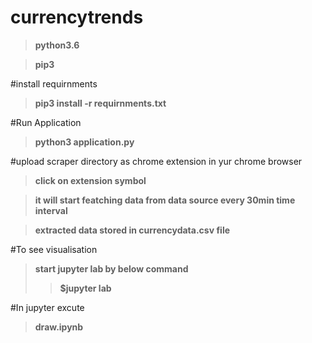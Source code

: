 # currencytrends
> **python3.6**

> **pip3**

#install requirnments
> **pip3 install -r requirnments.txt**

#Run Application
> **python3 application.py**

#upload scraper directory as chrome extension in yur chrome browser
> **click on extension symbol** 

> **it will start featching data from data source every 30min time interval**

> **extracted data stored in ****currencydata.csv**** file**



#To see visualisation
> **start jupyter lab by below command**
> > **$jupyter lab**

#In jupyter excute 
> **draw.ipynb**

